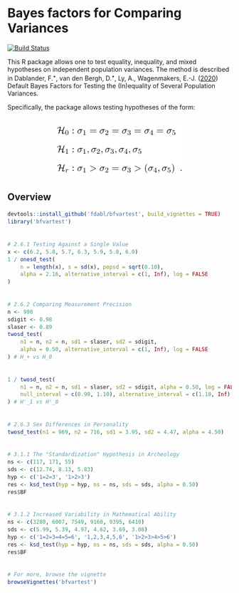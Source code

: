 # Bayes factors for Comparing Variances
[![Build Status](https://travis-ci.org/fdabl/bfvartest.svg?branch=master)](https://travis-ci.org/fdabl/bfvartest)

This R package allows one to test equality, inequality, and mixed hypotheses on independent population variances. The method is described in Dablander, F.<sup>&#11089;</sup>, van den Bergh, D.<sup>&#11089;</sup>, Ly, A., Wagenmakers, E.-J. ([2020](https://arxiv.org/abs/2003.06278)) Default Bayes Factors for Testing the (In)equality of Several Population Variances.

Specifically, the package allows testing hypotheses of the form:

<p align='center' style='padding-top: 1em;'>
  <img src='Variances-Math.png' width=300/>
</p>

## Overview
```r
devtools::install_github('fdabl/bfvartest', build_vignettes = TRUE)
library('bfvartest')
  

# 2.6.1 Testing Against a Single Value
x <- c(6.2, 5.8, 5.7, 6.3, 5.9, 5.8, 6.0)
1 / onesd_test(
    n = length(x), s = sd(x), popsd = sqrt(0.10),
    alpha = 2.16, alternative_interval = c(1, Inf), log = FALSE
)


# 2.6.2 Comparing Measurement Precision
n <- 990
sdigit <- 0.98
slaser <- 0.89
twosd_test(
    n1 = n, n2 = n, sd1 = slaser, sd2 = sdigit,
    alpha = 0.50, alternative_interval = c(1, Inf), log = FALSE
) # H_+ vs H_0


1 / twosd_test(
    n1 = n, n2 = n, sd1 = slaser, sd2 = sdigit, alpha = 0.50, log = FALSE,
    null_interval = c(0.90, 1.10), alternative_interval = c(1.10, Inf)
) # H'_1 vs H'_0


# 2.6.3 Sex Differences in Personality
twosd_test(n1 = 969, n2 = 716, sd1 = 3.95, sd2 = 4.47, alpha = 4.50)


# 3.1.1 The "Standardization" Hypothesis in Archeology
ns <- c(117, 171, 55)
sds <- c(12.74, 8.13, 5.83)
hyp <- c('1=2=3', '1>2>3')
res <- ksd_test(hyp = hyp, ns = ns, sds = sds, alpha = 0.50)
res$BF


# 3.1.2 Increased Variability in Mathematical Ability
ns <- c(3280, 6007, 7549, 9160, 9395, 6410)
sds <- c(5.99, 5.39, 4.97, 4.62, 3.69, 3.08)
hyp <- c('1=2=3=4=5=6', '1,2,3,4,5,6', '1>2>3>4>5>6')
res <- ksd_test(hyp = hyp, ns = ns, sds = sds, alpha = 0.50)
res$BF


# For more, browse the vignette
browseVignettes('bfvartest')
```
